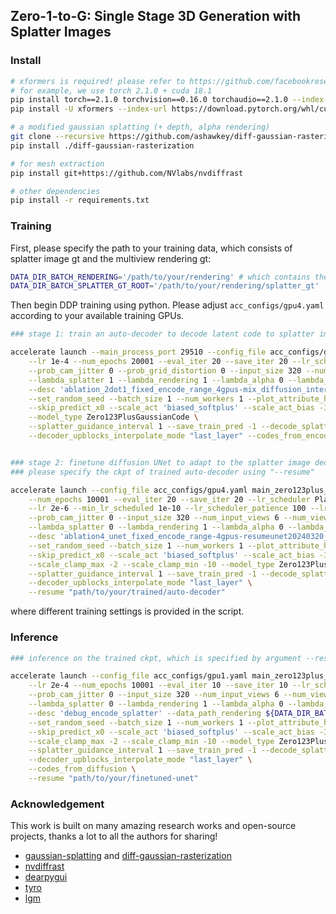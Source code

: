 
## Zero-1-to-G: Single Stage 3D Generation with Splatter Images


### Install

```bash
# xformers is required! please refer to https://github.com/facebookresearch/xformers for details.
# for example, we use torch 2.1.0 + cuda 18.1
pip install torch==2.1.0 torchvision==0.16.0 torchaudio==2.1.0 --index-url https://download.pytorch.org/whl/cu118
pip install -U xformers --index-url https://download.pytorch.org/whl/cu118

# a modified gaussian splatting (+ depth, alpha rendering)
git clone --recursive https://github.com/ashawkey/diff-gaussian-rasterization
pip install ./diff-gaussian-rasterization

# for mesh extraction
pip install git+https://github.com/NVlabs/nvdiffrast

# other dependencies
pip install -r requirements.txt
```

### Training
First, please specify the path to your training data, which consists of splatter image gt and the multiview rendering gt:
```bash
DATA_DIR_BATCH_RENDERING='/path/to/your/rendering' # which contains the folders named by scene name
DATA_DIR_BATCH_SPLATTER_GT_ROOT='/path/to/your/rendering/splatter_gt' 
```

Then begin DDP training using python. Please adjust `acc_configs/gpu4.yaml` according to your available training GPUs.
```bash
### stage 1: train an auto-decoder to decode latent code to splatter image space

accelerate launch --main_process_port 29510 --config_file acc_configs/gpu4.yaml main_zero123plus_v4_batch_code.py big --workspace runs/zerp123plus_batch/workspace_ablation \
    --lr 1e-4 --num_epochs 20001 --eval_iter 20 --save_iter 20 --lr_scheduler Plat --lr_scheduler_patience 100 --lr_scheduler_factor 0.7 \
    --prob_cam_jitter 0 --prob_grid_distortion 0 --input_size 320 --num_input_views 6 --num_views 26 \
    --lambda_splatter 1 --lambda_rendering 1 --lambda_alpha 0 --lambda_lpips 1 \
    --desc 'ablation_2dot1_fixed_encode_range_4gpus-mix_diffusion_interval_10-resume20240315' --data_path_rendering ${DATA_DIR_BATCH_RENDERING} --data_path_splatter_gt ${DATA_DIR_BATCH_SPLATTER_GT_ROOT} \
    --set_random_seed --batch_size 1 --num_workers 1 --plot_attribute_histgram 'scale' \
    --skip_predict_x0 --scale_act 'biased_softplus' --scale_act_bias -3 --scale_bias_learnable \
    --model_type Zero123PlusGaussianCode \
    --splatter_guidance_interval 1 --save_train_pred -1 --decode_splatter_to_128 \
    --decoder_upblocks_interpolate_mode "last_layer" --codes_from_encoder --mix_diffusion_interval 10


### stage 2: finetune diffusion UNet to adapt to the splatter image decoder
### please specify the ckpt of trained auto-decoder using "--resume"

accelerate launch --config_file acc_configs/gpu4.yaml main_zero123plus_v4_batch_code_unet.py big --workspace runs/zerp123plus_batch/workspace_ablation \
    --num_epochs 10001 --eval_iter 20 --save_iter 20 --lr_scheduler Plat \
    --lr 2e-6 --min_lr_scheduled 1e-10 --lr_scheduler_patience 100 --lr_scheduler_factor 0.7 --lr_schedule_by_train \
    --prob_cam_jitter 0 --input_size 320 --num_input_views 6 --num_views 20 \
    --lambda_splatter 0 --lambda_rendering 1 --lambda_alpha 0 --lambda_lpips 0 \
    --desc 'ablation4_unet_fixed_encode_range-4gpus-resumeunet20240320_ep140' --data_path_rendering ${DATA_DIR_BATCH_RENDERING} --data_path_splatter_gt ${DATA_DIR_BATCH_SPLATTER_GT_ROOT} \
    --set_random_seed --batch_size 1 --num_workers 1 --plot_attribute_histgram 'scale' \
    --skip_predict_x0 --scale_act 'biased_softplus' --scale_act_bias -3 --scale_bias_learnable \
    --scale_clamp_max -2 --scale_clamp_min -10 --model_type Zero123PlusGaussianCodeUnet \
    --splatter_guidance_interval 1 --save_train_pred -1 --decode_splatter_to_128 \
    --decoder_upblocks_interpolate_mode "last_layer" \
    --resume "path/to/your/trained/auto-decoder"
```
where different training settings is provided in the script.

### Inference

```bash
### inference on the trained ckpt, which is specified by argument --resume.

accelerate launch --config_file acc_configs/gpu1.yaml main_zero123plus_v4_batch_code_inference.py big --workspace runs/zerp123plus_batch/workspace_debug \
    --lr 2e-4 --num_epochs 10001 --eval_iter 10 --save_iter 10 --lr_scheduler Plat --lr_scheduler_patience 100 --lr_scheduler_factor 0.7 \
    --prob_cam_jitter 0 --input_size 320 --num_input_views 6 --num_views 20 \
    --lambda_splatter 0 --lambda_rendering 1 --lambda_alpha 0 --lambda_lpips 0 \
    --desc 'debug_encode_splatter' --data_path_rendering ${DATA_DIR_BATCH_RENDERING} --data_path_splatter_gt ${DATA_DIR_BATCH_SPLATTER_GT_ROOT} \
    --set_random_seed --batch_size 1 --num_workers 1 --plot_attribute_histgram 'scale' \
    --skip_predict_x0 --scale_act 'biased_softplus' --scale_act_bias -3 --scale_bias_learnable \
    --scale_clamp_max -2 --scale_clamp_min -10 --model_type Zero123PlusGaussianCode \
    --splatter_guidance_interval 1 --save_train_pred -1 --decode_splatter_to_128 \
    --decoder_upblocks_interpolate_mode "last_layer" \
    --codes_from_diffusion \
    --resume "path/to/your/finetuned-unet"
```

### Acknowledgement

This work is built on many amazing research works and open-source projects, thanks a lot to all the authors for sharing!

- [gaussian-splatting](https://github.com/graphdeco-inria/gaussian-splatting) and [diff-gaussian-rasterization](https://github.com/graphdeco-inria/diff-gaussian-rasterization)
- [nvdiffrast](https://github.com/NVlabs/nvdiffrast)
- [dearpygui](https://github.com/hoffstadt/DearPyGui)
- [tyro](https://github.com/brentyi/tyro)
- [lgm](https://github.com/3DTopia/LGM)

